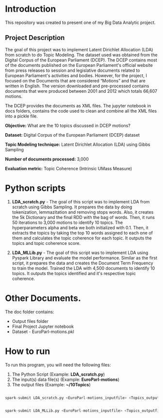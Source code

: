 # Introduction

This repository was created to present one of my Big Data Analytic project.


## Project Description

The goal of this project was to implement Latent Dirichlet Allocation (LDA) from scratch to do Topic Modeling. The dataset used was obtained from the Digital Corpus of the European Parliament (DCEP). The DCEP contains most of the documents published on the European Parliament's official website from press releases to session and legislative documents related to European Parliament's activities and bodies. However, for the project, I focused on the Documents that are considered “Motions” and that are written in English. The version downloaded and pre-processed contains documents that were produced between 2001 and 2012 which totals 66,607 motions. 

The DCEP provides the documents as XML files. The jupyter notebook in docs folders, contains the code used to clean and combine all the XML files into a pickle file. 

**Objective:** What are the 10 topics discussed in DCEP motions?

**Dataset:** Digital Corpus of the European Parliament (DCEP) dataset

**Topic Modeling technique:** Latent Dirichlet Allocation (LDA) using Gibbs Sampling

**Number of documents processed:** 3,000 

**Evaluation metric:** Topic Coherence (Intrinsic UMass Measure)

# Python scripts

1) **LDA_scratch.py** - The goal of this script was to implement LDA from scratch using Gibbs Sampling. It prepares the data by doing tokenization, lemmazitation and removing stops words. Also, it creates the 5k Dictionary and  the final RDD with the bag of words. Then, it runs 50 iterations to 3,000 motions to identify 10 topics. The hyperparameters alpha and beta we both initialized with 0.1. Then, it extracts the topics by taking the top 10 words assigned to each one of them and calculates the topic coherence for each topic. It outputs the topics and topic coherence score. 

2) **LDA_MLLib.py** - The goal of this script was to implement LDA using Pyspark Library and evaluate the model performance. Similar as the first script, it prepares the data and creates the Document Term Frequency to train the model.  Trained the LDA with 4,500 documents to identify 10 topics. It outputs the topics identified and it's respective topic coherence. 


# Other Documents. 

The doc folder contains:
  - Output files folder
  - Final Project Jupyter notebook 
  - Dataset - EuroParl-motions.pkl
  

# How to run  

To run this program, you will need the following files:

1. The Python Script (Example: **LDA_scratch.py**)
2. The input(s) data file(s) (Example: **EuroParl-motions**)
3. The output files (Example: **~/10Topics**)

```python

spark-submit LDA_scratch.py <EuroParl-motions_inputfile> <Topics_output> <TopicsScore_outputfile>

```



```python

spark-submit LDA_MLLib.py <EuroParl-motions_inputfile> <Topics_outputfile> <TopicsCoherence_outputfile>

```